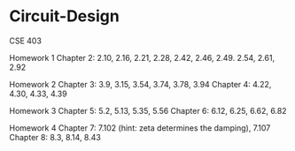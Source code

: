 # Circuit-Design
CSE 403

Homework 1
Chapter 2: 2.10, 2.16, 2.21, 2.28, 2.42, 2.46, 2.49. 2.54, 2.61, 2.92

Homework 2
Chapter 3: 3.9, 3.15, 3.54, 3.74, 3.78, 3.94
Chapter 4: 4.22, 4.30, 4.33, 4.39

Homework 3
Chapter 5: 5.2, 5.13, 5.35, 5.56
Chapter 6: 6.12, 6.25, 6.62, 6.82

Homework 4
Chapter 7: 7.102 (hint: zeta determines the damping), 7.107 
Chapter 8: 8.3, 8.14, 8.43
